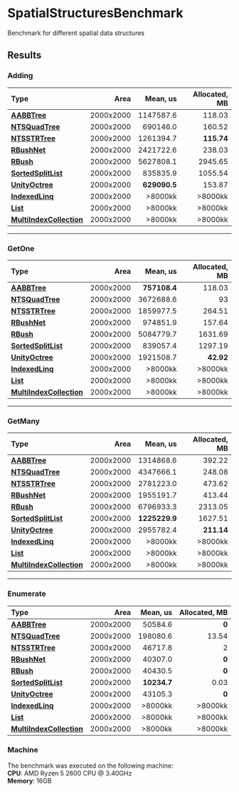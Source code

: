 # SpatialStructuresBenchmark
Benchmark for different spatial data structures

Results
-------
### Adding
|**Type**|**Area**|**Mean, us**|**Allocated, MB**
|:------------|------------:|------------:|----------:|
|**[AABBTree](https://github.com/azrafe7/hxAABBTree.git)**|2000x2000|1147587.6|118.03|
|**[NTSQuadTree](https://github.com/NetTopologySuite/NetTopologySuite.git)**|2000x2000|690146.0|160.52|
|**[NTSSTRTree](https://github.com/NetTopologySuite/NetTopologySuite.git)**|2000x2000|1261394.7|**115.74**|
|**[RBushNet](https://github.com/freeExec/rbush.net)**|2000x2000|2421722.6|238.03|
|**[RBush](https://github.com/viceroypenguin/RBush.git)**|2000x2000|5627808.1|2945.65|
|**[SortedSplitList](https://github.com/aboudoux/SortedSplitList)**|2000x2000|835835.9|1055.54|
|**[UnityOctree](https://github.com/mcserep/UnityOctree.git)**|2000x2000|**629090.5**|153.87|
|**[IndexedLinq](https://github.com/dotnetprojects/IndexedLinq.git)**|2000x2000|>8000kk|>8000kk|
|**[List](https://referencesource.microsoft.com/#mscorlib/system/collections/generic/list.cs)**|2000x2000|>8000kk|>8000kk|
|**[MultiIndexCollection](https://github.com/gnaeus/MultiIndexCollection.git)**|2000x2000|>8000kk|>8000kk|
-------
### GetOne
|**Type**|**Area**|**Mean, us**|**Allocated, MB**
|:------------|------------:|------------:|----------:|
|**[AABBTree](https://github.com/azrafe7/hxAABBTree.git)**|2000x2000|**757108.4**|118.03|
|**[NTSQuadTree](https://github.com/NetTopologySuite/NetTopologySuite.git)**|2000x2000|3672688.6|93|
|**[NTSSTRTree](https://github.com/NetTopologySuite/NetTopologySuite.git)**|2000x2000|1859977.5|264.51|
|**[RBushNet](https://github.com/freeExec/rbush.net)**|2000x2000|974851.9|157.64|
|**[RBush](https://github.com/viceroypenguin/RBush.git)**|2000x2000|5084779.7|1631.69|
|**[SortedSplitList](https://github.com/aboudoux/SortedSplitList)**|2000x2000|839057.4|1297.19|
|**[UnityOctree](https://github.com/mcserep/UnityOctree.git)**|2000x2000|1921508.7|**42.92**|
|**[IndexedLinq](https://github.com/dotnetprojects/IndexedLinq.git)**|2000x2000|>8000kk|>8000kk|
|**[List](https://referencesource.microsoft.com/#mscorlib/system/collections/generic/list.cs)**|2000x2000|>8000kk|>8000kk|
|**[MultiIndexCollection](https://github.com/gnaeus/MultiIndexCollection.git)**|2000x2000|>8000kk|>8000kk|
-------
### GetMany
|**Type**|**Area**|**Mean, us**|**Allocated, MB**
|:------------|------------:|------------:|----------:|
|**[AABBTree](https://github.com/azrafe7/hxAABBTree.git)**|2000x2000|1314868.6|392.22|
|**[NTSQuadTree](https://github.com/NetTopologySuite/NetTopologySuite.git)**|2000x2000|4347666.1|248.08|
|**[NTSSTRTree](https://github.com/NetTopologySuite/NetTopologySuite.git)**|2000x2000|2781223.0|473.62|
|**[RBushNet](https://github.com/freeExec/rbush.net)**|2000x2000|1955191.7|413.44|
|**[RBush](https://github.com/viceroypenguin/RBush.git)**|2000x2000|6796933.3|2313.05|
|**[SortedSplitList](https://github.com/aboudoux/SortedSplitList)**|2000x2000|**1225229.9**|1627.51|
|**[UnityOctree](https://github.com/mcserep/UnityOctree.git)**|2000x2000|2955782.4|**211.14**|
|**[IndexedLinq](https://github.com/dotnetprojects/IndexedLinq.git)**|2000x2000|>8000kk|>8000kk|
|**[List](https://referencesource.microsoft.com/#mscorlib/system/collections/generic/list.cs)**|2000x2000|>8000kk|>8000kk|
|**[MultiIndexCollection](https://github.com/gnaeus/MultiIndexCollection.git)**|2000x2000|>8000kk|>8000kk|
-------
### Enumerate
|**Type**|**Area**|**Mean, us**|**Allocated, MB**
|:------------|------------:|------------:|----------:|
|**[AABBTree](https://github.com/azrafe7/hxAABBTree.git)**|2000x2000|50584.6|**0**|
|**[NTSQuadTree](https://github.com/NetTopologySuite/NetTopologySuite.git)**|2000x2000|198080.6|13.54|
|**[NTSSTRTree](https://github.com/NetTopologySuite/NetTopologySuite.git)**|2000x2000|46717.8|2|
|**[RBushNet](https://github.com/freeExec/rbush.net)**|2000x2000|40307.0|**0**|
|**[RBush](https://github.com/viceroypenguin/RBush.git)**|2000x2000|40430.5|**0**|
|**[SortedSplitList](https://github.com/aboudoux/SortedSplitList)**|2000x2000|**10234.7**|0.03|
|**[UnityOctree](https://github.com/mcserep/UnityOctree.git)**|2000x2000|43105.3|**0**|
|**[IndexedLinq](https://github.com/dotnetprojects/IndexedLinq.git)**|2000x2000|>8000kk|>8000kk|
|**[List](https://referencesource.microsoft.com/#mscorlib/system/collections/generic/list.cs)**|2000x2000|>8000kk|>8000kk|
|**[MultiIndexCollection](https://github.com/gnaeus/MultiIndexCollection.git)**|2000x2000|>8000kk|>8000kk|

### Machine
The benchmark was executed on the following machine:  
**CPU**: AMD Ryzen 5 2600 CPU @ 3.40GHz  
**Memory**: 16GB